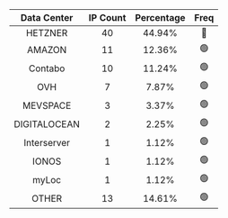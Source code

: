 | Data Center | IP Count | Percentage | Freq |
|:------------:|:--------:|:-----------:|:-----:|
| HETZNER | 40 | 44.94% | 🔴 |
| AMAZON | 11 | 12.36% | 🟢 |
| Contabo | 10 | 11.24% | 🟢 |
| OVH | 7 | 7.87% | 🟢 |
| MEVSPACE | 3 | 3.37% | 🟢 |
| DIGITALOCEAN | 2 | 2.25% | 🟢 |
| Interserver | 1 | 1.12% | 🟢 |
| IONOS | 1 | 1.12% | 🟢 |
| myLoc | 1 | 1.12% | 🟢 |
| OTHER | 13 | 14.61% | 🟢 |